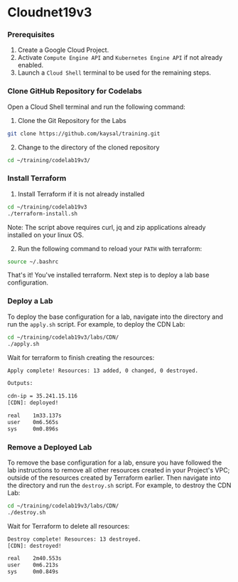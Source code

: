 # Cloudnet19v3

### Prerequisites
1. Create a Google Cloud Project.
2. Activate `Compute Engine API` and `Kubernetes Engine API` if not already enabled.
3. Launch a `Cloud Shell` terminal to be used for the remaining steps.

### Clone GitHub Repository for Codelabs
Open a Cloud Shell terminal and run the following command:
1. Clone the Git Repository for the Labs
```sh
git clone https://github.com/kaysal/training.git
```

2. Change to the directory of the cloned repository
```sh
cd ~/training/codelab19v3/
```

### Install Terraform
1. Install Terraform if it is not already installed

```sh
cd ~/training/codelab19v3
./terraform-install.sh
```
Note: The script above requires curl, jq and zip applications already installed on your linux OS.

2. Run the following command to reload your `PATH` with terraform:
```sh
source ~/.bashrc
```
That's it! You've installed terraform.
Next step is to deploy a lab base configuration.

### Deploy a Lab
To deploy the base configuration for a lab, navigate into the directory and run the `apply.sh` script. For example, to deploy the CDN Lab:
```sh
cd ~/training/codelab19v3/labs/CDN/
./apply.sh
```
Wait for terraform to finish creating the resources:
```sh
Apply complete! Resources: 13 added, 0 changed, 0 destroyed.

Outputs:

cdn-ip = 35.241.15.116
[CDN]: deployed!

real    1m33.137s
user    0m6.565s
sys     0m0.896s
```
### Remove a Deployed Lab
To remove the base configuration for a lab, ensure you have followed the lab instructions to remove all other resources created in your Project's VPC; outside of the resources created by Terraform earlier. Then navigate into the directory and run the `destroy.sh` script. For example, to destroy the CDN Lab:
```sh
cd ~/training/codelab19v3/labs/CDN/
./destroy.sh
```
Wait for Terraform to delete all resources:
```sh
Destroy complete! Resources: 13 destroyed.
[CDN]: destroyed!

real    2m40.553s
user    0m6.213s
sys     0m0.849s
```
